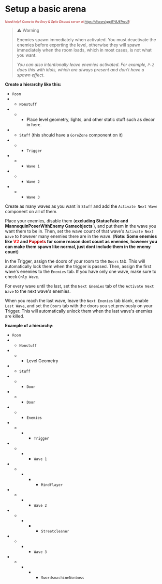 <h1> Setup a basic arena</h1>
<i><span style="color:FireBrick; font-size:10px;">Need help? Come to the Envy & Spite Discord server at <a href="https://discord.gg/RY8J67neJ9">https://discord.gg/RY8J67neJ9</a>!</span></i>


>⚠ Warning
>
>Enemies spawn immediately when activated. You must deactivate the enemies before exporting the level, otherwise they will spawn immediately when the room loads, which in most cases, is not what you want.
>
>*You can also intentionally leave enemies activated*. *For example, `P-2` does this with idols, which are always present and don't have a spawn effect*.

<b>Create a hierarchy like this:</b>

- `Room`
- - `Nonstuff`
- - - Place level geometry, lights, and other static stuff such as decor in here.
- - `Stuff` (this should have a `GoreZone` component on it)
- - - `Trigger`
- - - `Wave 1`
- - - `Wave 2`
- - - `Wave 3`


Create as many waves as you want in `Stuff` and add the `Activate Next Wave` component on all of them.

Place your enemies, disable them (<b>excluding StatueFake and MannequinPoserWithEnemy Gameobjects </b>), and put them in the wave you want them to be in. Then, set the wave count of that wave's `Activate Next Wave` to however many enemies there are in the wave. (<b>Note: Some enemies like <span style="color:red">V2</span> and <span style="color:#bb0200
">Puppets</span> for some reason dont count as enemies, however you can make them spawn like normal, just dont include them in the enemy count</b>)

In the Trigger, assign the doors of your room to the `Doors` tab. This will automatically lock them when the trigger is passed. Then, assign the first wave's enemies to the `Enemies` tab. If you have only one wave, make sure to check `Only Wave`.

For every wave until the last, set the `Next Enemies` tab of the `Activate Next Wave` to the next wave's enemies. 

When you reach the last wave, leave the `Next Enemies` tab blank, enable `Last Wave`, and set the `Doors` tab with the doors you set previously on your Trigger. This will automatically unlock them when the last wave's enemies are killed.

<b>Example of a hierarchy:</b>

- `Room`
- - `Nonstuff`
- - - Level Geometry
- - `Stuff`
- - - `Door`
- - - `Door`
- - - `Enemies`
- - - - `Trigger`
- - - - `Wave 1`
- - - - - `Mindflayer`
- - - - `Wave 2`
- - - - - `Streetcleaner`
- - - - `Wave 3`
- - - - - `SwordsmachineNonboss`